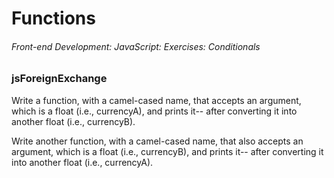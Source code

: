 # Functions

###### Front-end Development: JavaScript: Exercises: Conditionals

### jsForeignExchange

Write a function, with a camel-cased name, that accepts an argument,
which is a float (i.e., currencyA), and prints it-- after converting
it into another float (i.e., currencyB).

Write another function, with a camel-cased name, that also accepts an
argument, which is a float (i.e., currencyB), and prints it-- after
converting it into another float (i.e., currencyA).

